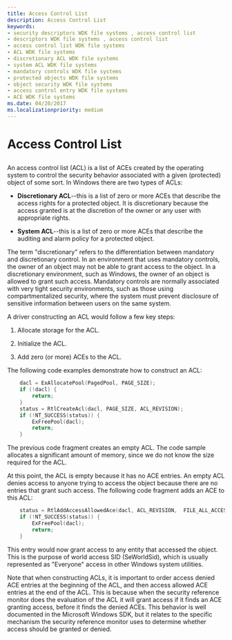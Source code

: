 ```yaml
---
title: Access Control List
description: Access Control List
keywords:
- security descriptors WDK file systems , access control list
- descriptors WDK file systems , access control list
- access control list WDK file systems
- ACL WDK file systems
- discretionary ACL WDK file systems
- system ACL WDK file systems
- mandatory controls WDK file systems
- protected objects WDK file systems
- object security WDK file systems
- access control entry WDK file systems
- ACE WDK file systems
ms.date: 04/20/2017
ms.localizationpriority: medium
---
```


# Access Control List


## <span id="ddk_access_control_list_if"></span><span id="DDK_ACCESS_CONTROL_LIST_IF"></span>


An access control list (ACL) is a list of ACEs created by the operating system to control the security behavior associated with a given (protected) object of some sort. In Windows there are two types of ACLs:

-   **Discretionary ACL**--this is a list of zero or more ACEs that describe the access rights for a protected object. It is discretionary because the access granted is at the discretion of the owner or any user with appropriate rights.

-   **System ACL**--this is a list of zero or more ACEs that describe the auditing and alarm policy for a protected object.

The term "discretionary" refers to the differentiation between mandatory and discretionary control. In an environment that uses mandatory controls, the owner of an object may not be able to grant access to the object. In a discretionary environment, such as Windows, the owner of an object is allowed to grant such access. Mandatory controls are normally associated with very tight security environments, such as those using compartmentalized security, where the system must prevent disclosure of sensitive information between users on the same system.

A driver constructing an ACL would follow a few key steps:

1.  Allocate storage for the ACL.

2.  Initialize the ACL.

3.  Add zero (or more) ACEs to the ACL.

The following code examples demonstrate how to construct an ACL:

```cpp
    dacl = ExAllocatePool(PagedPool, PAGE_SIZE);
    if (!dacl) {
        return;
    }
    status = RtlCreateAcl(dacl, PAGE_SIZE, ACL_REVISION);
    if (!NT_SUCCESS(status)) {
        ExFreePool(dacl);
        return;
    }
```

The previous code fragment creates an empty ACL. The code sample allocates a significant amount of memory, since we do not know the size required for the ACL.

At this point, the ACL is empty because it has no ACE entries. An empty ACL denies access to anyone trying to access the object because there are no entries that grant such access. The following code fragment adds an ACE to this ACL:

```cpp
    status = RtlAddAccessAllowedAce(dacl, ACL_REVISION,  FILE_ALL_ACCESS, SeExports->SeWorldSid);
    if (!NT_SUCCESS(status)) {
        ExFreePool(dacl);
        return;
    }
```

This entry would now grant access to any entity that accessed the object. This is the purpose of world access SID (SeWorldSid), which is usually represented as "Everyone" access in other Windows system utilities.

Note that when constructing ACLs, it is important to order access denied ACE entries at the beginning of the ACL, and then access allowed ACE entries at the end of the ACL. This is because when the security reference monitor does the evaluation of the ACL it will grant access if it finds an ACE granting access, before it finds the denied ACEs. This behavior is well documented in the Microsoft Windows SDK, but it relates to the specific mechanism the security reference monitor uses to determine whether access should be granted or denied.

 

 




